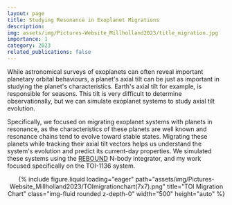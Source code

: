 ```yaml
---
layout: page
title: Studying Resonance in Exoplanet Migrations
description:
img: assets/img/Pictures-Website_Millholland2023/title_migration.jpg
importance: 1
category: 2023
related_publications: false
---
```


While astronomical surveys of exoplanets can often reveal important planetary orbital behaviours, a planet's axial tilt can be just as important in studying the planet's characteristics. Earth's axial tilt for example, is responsible for seasons. This tilt is very difficult to determine observationally, but we can simulate exoplanet systems to study axial tilt evolution. 

<p> Specifically, we focused on migrating exoplanet systems with planets in resonance, as the characteristics of these planets are well known and resonance chains tend to evolve toward stable states. Migrating these planets while tracking their axial tilt vectors helps us understand the system's evolution and predict its current-day properties. We simulated these systems using the <a href="https://rebound.readthedocs.io/en/latest/">REBOUND</a> N-body integrator, and my work focused specifically on the TOI-1136 system. 

<div style="text-align: center;">
  {% include figure.liquid loading="eager" path="assets/img/Pictures-Website_Millholland2023/TOImigrationchart(7x7).png" title="TOI Migration Chart" class="img-fluid rounded z-depth-0" width="500" height="auto" %}
</div>
